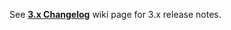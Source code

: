See **[3.x Changelog](https://github.com/palantir/blueprint/wiki/3.x-Changelog)** wiki page for 3.x release notes.
